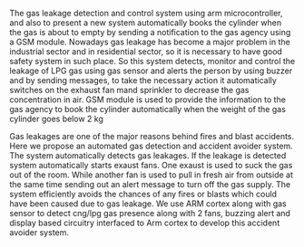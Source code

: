 The gas leakage detection and control system using arm microcontroller, and also to present a new system automatically books the cylinder when the gas is about to empty by sending a notification to the gas agency using a GSM module. Nowadays gas leakage has become a major problem in the industrial sector and in residential sector, so it is necessary to have good safety system in such place. So this system detects, monitor and control the leakage of LPG gas using gas sensor and alerts the person by using buzzer and by sending messages, to take the necessary action it automatically switches on the exhaust fan mand sprinkler to decrease the gas concentration in air. GSM
module is used to provide the information to the gas agency to book the cylinder automatically when the weight of the gas cylinder goes below 2 kg

Gas leakages are one of the major reasons behind fires and blast accidents. Here we propose an automated gas detection and accident avoider system. The system automatically detects gas leakages. If the leakage is detected system automatically starts exaust fans. One exaust is used to suck the gas out of the room. While another fan is used to pull in fresh air from outside at the same time sending out an alert message to turn off the gas supply. The system efficiently avoids the chances of any fires or blasts which could have been caused due to gas leakage. We use ARM cortex along with gas sensor to detect cng/lpg gas presence along with 2 fans, buzzing alert and display based circuitry interfaced to Arm cortex to develop this accident avoider system.
